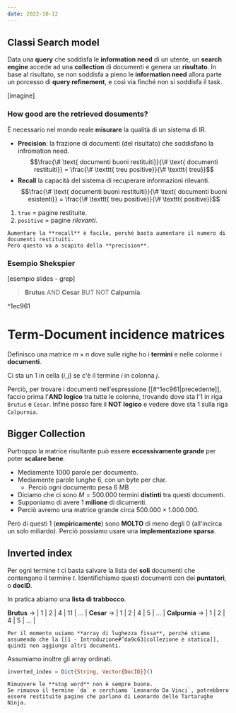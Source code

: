 ```yaml
---
date: 2022-10-12
---
```


## Classi Search model
Data una **query** che soddisfa le **information need** di un utente, un **search engine** accede ad una **collection** di documenti e genera un **risultato**.
In base al risultato, se non soddisfa a pieno le **information need** allora parte un porcesso di **query refinement**, e così via finché non si soddisfa il task.

[imagine]

### How good are the retrieved dosuments?
È necessario nel mondo reale **misurare** la qualità di un sistema di IR.
- **Precision**: la frazione di documenti (del risultato) che soddisfano la infromation need. $$\frac{\# \text{ documenti buoni restituiti}}{\# \text{ documenti restituiti}} = \frac{\# \texttt{ treu positive}}{\# \texttt{ treu}}$$
- **Recall** la capacità del sistema di recuperare informazioni rilevanti. $$\frac{\# \text{ documenti buoni restituiti}}{\# \text{ documenti buoni esistenti}} = \frac{\# \texttt{ treu positive}}{\# \texttt{ positive}}$$

1. `true` = pagine restituite.
2. `positive` = pagine *rilevanti*.

```ad-warning
Aumentare la **recall** è facile, perché basta aumentare il numero di documenti restituiti.
Però questo va a scapito della **precision**.
```

### Esempio Shekspier
[esempio slides - grep]
> **Brutus** AND **Cesar** BUT NOT **Calpurnia**.

^1ec961

# Term-Document incidence matrices
Definisco una matrice $m \times n$ dove sulle righe ho i **termini** e nelle colonne i **documenti**.

Ci sta un 1 in cella $(i,j)$ se c'è il termine $i$ in colonna $j$.

Perciò, per trovare i documenti nell'espressione [[#^1ec961|precedente]], faccio prima l'**AND logico** tra tutte le colonne, trovando dove sta l'1 in riga `Brutus` e `Cesar`.
Infine posso fare il **NOT logico** e vedere dove sta 1 sulla riga `Calpurnia`.

## Bigger Collection
Purtroppo la matrice risultante può essere **eccessivamente grande** per poter **scalare bene**.

- Mediamente 1000 parole per documento.
- Mediamente parole lunghe 6, con un byte per char.
	- Perciò ogni documento pesa 6 MB
- Diciamo che ci sono $M = 500.000$ termini **distinti** tra questi documenti.
- Supponiamo di avere $1$ **milione** di dicumenti.
- Perciò avremo una matrice grande circa $500.000 \times 1.000.000$.

Però di questi 1 (**empiricamente**) sono **MOLTO** di meno degli 0 (all'incirca un solo miliardo).
Perciò possiamo usare una **implementazione sparsa**.

## Inverted index
Per ogni termine $t$ ci basta salvare la lista dei **soli** documenti che contengono il termine $t$.
Identifichiamo questi documenti con dei **puntatori**, o **docID**.

In pratica abiamo una **lista di trabbocco**.

**Brutus** -> | 1 | 2 | 4 | 11 | ... |
**Cesar** ->  | 1 | 2 | 4 | 5 | ... |
**Calpurnia** ->  | 1 | 2 | 4 | 5 | ... |

```ad-important
Per il momento usiamo **array di lughezza fissa**, perché stiamo assumendo che la [[1 - Introduzione#^da9c63|collezione è statica]], quindi non aggiungo altri documenti.
```

Assumiamo inoltre gli array ordinati.

```julia
inverted_index = Dict{String, Vector{DocID}}()
```

```ad-warning
Rimuovere le **stop word** non è sempre buono.
Se rimuovo il termine `da` e cerchiamo `Leonardo Da Vinci`, potrebbero essere restituite pagine che parlano di Leonardo delle Tartarughe Ninja.
```

